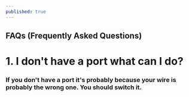 ```yaml
---
published: true
---
```

## FAQs (Frequently Asked Questions)

# 1. I don't have a port what can I do?

### 	If you don't have a port it's probably because your wire is probably the wrong one. You should switch it.